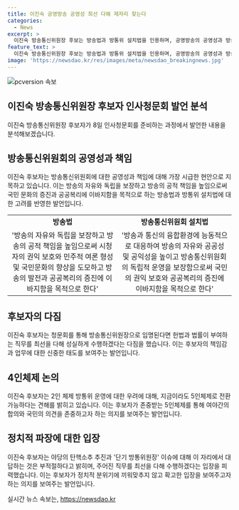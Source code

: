 ```yaml
---
title: 이진숙 공영방송 공영성 최선 다해 제자리 찾는다
categories:
  - News
excerpt: >
  이진숙 방송통신위원장 후보는 방송법과 방통위 설치법을 인용하며, 공영방송의 공영성과 방송의 자유와 독립을 강조했다. 또한, 취임 후에도 야당의 탄핵소추 추진과 단기간 체제 우려에 대해 직접적으로 답변하지는 않았으나, 5인체제 가능성을 언급하며 국민 여론에 따라 과제를 수행할 의지를 강조했다.
feature_text: >
  이진숙 방송통신위원장 후보는 방송법과 방통위 설치법을 인용하며, 공영방송의 공영성과 방송의 자유와 독립을 강조했다. 또한, 취임 후에도 야당의 탄핵소추 추진과 단기간 체제 우려에 대해 직접적으로 답변하지는 않았으나, 5인체제 가능성을 언급하며 국민 여론에 따라 과제를 수행할 의지를 강조했다.
image: 'https://newsdao.kr/res/images/meta/newsdao_breakingnews.jpg'
---
```


<p><img src="https://newsdao.kr/res/images/meta/newsdao_breakingnews.jpg" alt="pcversion 속보" /></p>

<h2 data-ke-size="size26">이진숙 방송통신위원장 후보자 인사청문회 발언 분석</h2>

<p data-ke-size="size16">이진숙 방송통신위원장 후보자가 8일 인사청문회를 준비하는 과정에서 발언한 내용을 분석해보겠습니다.</p>

<h2>방송통신위원회의 공영성과 책임</h2>

<p data-ke-size="size16">이진숙 후보자는 방송통신위원회에 대한 공영성과 책임에 대해 가장 시급한 현안으로 지목하고 있습니다. 이는 방송의 자유와 독립을 보장하고 방송의 공적 책임을 높임으로써 국민 문화의 증진과 공공복리에 이바지함을 목적으로 하는 방송법과 방통위 설치법에 대한 고려를 반영한 발언입니다.</p>

<table>
  <tr>
    <td style="text-align: center; height: 17px;"><b>방송법</b></td>
    <td style="text-align: center; height: 17px;"><b>방송통신위원회 설치법</b></td>
  </tr>
  <tr>
    <td style="text-align: center; height: 17px;">'방송의 자유와 독립을 보장하고 방송의 공적 책임을 높임으로써 시청자의 권익 보호와 민주적 여론 형성 및 국민문화의 향상을 도모하고 방송의 발전과 공공복리의 증진에 이바지함을 목적으로 한다'</td>
    <td style="text-align: center; height: 17px;">'방송과 통신의 융합환경에 능동적으로 대응하여 방송의 자유와 공공성 및 공익성을 높이고 방송통신위원회의 독립적 운영을 보장함으로써 국민의 권익 보호와 공공복리의 증진에 이바지함을 목적으로 한다'</td>
  </tr>
</table>

<h2>후보자의 다짐</h2>

<p data-ke-size="size16">이진숙 후보자는 청문회를 통해 방송통신위원장으로 임명된다면 헌법과 법률이 부여하는 직무를 최선을 다해 성실하게 수행하겠다는 다짐을 했습니다. 이는 후보자의 책임감과 업무에 대한 신중한 태도를 보여주는 발언입니다.</p>

<h2>4인체제 논의</h2>

<p data-ke-size="size16">이진숙 후보자는 2인 체제 방통위 운영에 대한 우려에 대해, 지금이라도 5인체제로 전환 가능하다는 견해를 밝히고 있습니다. 이는 후보자가 존중받는 5인체제를 통해 여야간의 합의와 국민의 의견을 존중하고자 하는 의지를 보여주는 발언입니다.</p>

<h2>정치적 파장에 대한 입장</h2>

<p data-ke-size="size16">이진숙 후보자는 야당의 탄핵소추 추진과 '단기 방통위원장' 이슈에 대해 이 자리에서 대답하는 것은 부적절하다고 밝히며, 주어진 직무를 최선을 다해 수행하겠다는 입장을 피력했습니다. 이는 후보자가 정치적 분위기에 끼워맞추지 않고 확고한 입장을 보여주고자 하는 의지를 보여주는 발언입니다.</p>
실시간 뉴스 속보는, <a href="https://newsdao.kr" rel="dofollow">https://newsdao.kr</a>


